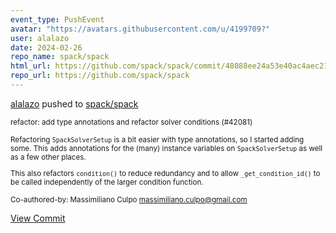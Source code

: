 ```yaml
---
event_type: PushEvent
avatar: "https://avatars.githubusercontent.com/u/4199709?"
user: alalazo
date: 2024-02-26
repo_name: spack/spack
html_url: https://github.com/spack/spack/commit/48088ee24a53e40ac4aec212c3f763c2423faa89
repo_url: https://github.com/spack/spack
---
```


<a href='https://github.com/alalazo' target='_blank'>alalazo</a> pushed to <a href='https://github.com/spack/spack' target='_blank'>spack/spack</a>

<small>refactor: add type annotations and refactor solver conditions (#42081)

Refactoring `SpackSolverSetup` is a bit easier with type annotations, so I started
adding some. This adds annotations for the (many) instance variables on
`SpackSolverSetup` as well as a few other places.

This also refactors `condition()` to reduce redundancy and to allow
`_get_condition_id()` to be called independently of the larger condition
function.


Co-authored-by: Massimiliano Culpo <massimiliano.culpo@gmail.com></small>

<a href='https://github.com/spack/spack/commit/48088ee24a53e40ac4aec212c3f763c2423faa89' target='_blank'>View Commit</a>